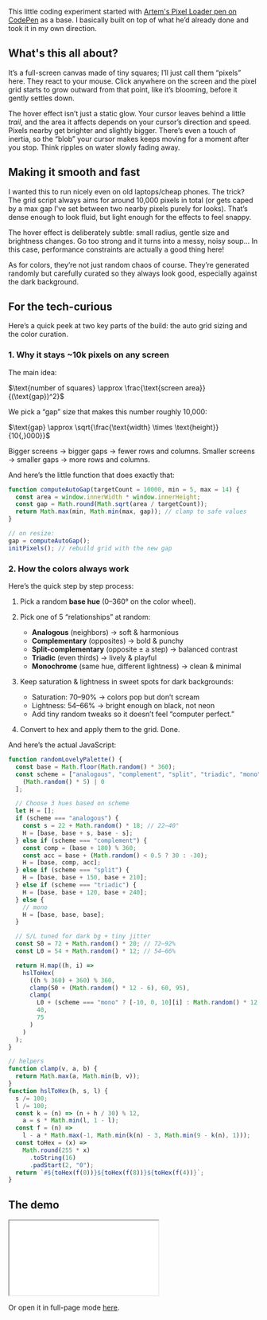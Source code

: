 This little coding experiment started with [Artem's Pixel Loader pen on CodePen](https://codepen.io/artzub/pen/XJJooON) as a base. I basically built on top of what he’d already done and took it in my own direction.

## What's this all about?

It’s a full-screen canvas made of tiny squares; I’ll just call them “pixels” here. They react to your mouse. Click anywhere on the screen and the pixel grid starts to grow outward from that point, like it’s blooming, before it gently settles down.

The hover effect isn’t just a static glow. Your cursor leaves behind a little _trail_, and the area it affects depends on your cursor’s direction and speed. Pixels nearby get brighter and slightly bigger. There’s even a touch of inertia, so the “blob” your cursor makes keeps moving for a moment after you stop. Think ripples on water slowly fading away.

## Making it smooth and fast

I wanted this to run nicely even on old laptops/cheap phones. The trick? The grid script always aims for around 10,000 pixels in total (or gets caped by a max gap I've set between two nearby pixels purely for looks). That’s dense enough to look fluid, but light enough for the effects to feel snappy.

The hover effect is deliberately subtle: small radius, gentle size and brightness changes. Go too strong and it turns into a messy, noisy soup... In this case, performance constraints are actually a good thing here!

As for colors, they’re not just random chaos of course. They’re generated randomly but carefully curated so they always look good, especially against the dark background.

## For the tech-curious

Here’s a quick peek at two key parts of the build: the auto grid sizing and the color curation.

### 1. Why it stays \~10k pixels on any screen

The main idea:

$\text{number of squares} \approx \frac{\text{screen area}}{(\text{gap})^2}$

We pick a “gap” size that makes this number roughly 10,000:

$\text{gap} \approx \sqrt{\frac{\text{width} \times \text{height}}{10{,}000}}$

Bigger screens → bigger gaps → fewer rows and columns. Smaller screens → smaller gaps → more rows and columns.

And here’s the little function that does exactly that:

```js
function computeAutoGap(targetCount = 10000, min = 5, max = 14) {
  const area = window.innerWidth * window.innerHeight;
  const gap = Math.round(Math.sqrt(area / targetCount));
  return Math.max(min, Math.min(max, gap)); // clamp to safe values
}

// on resize:
gap = computeAutoGap();
initPixels(); // rebuild grid with the new gap
```

### 2. How the colors always work

Here’s the quick step by step process:

1. Pick a random **base hue** (0–360° on the color wheel).
2. Pick one of 5 “relationships” at random:

   - **Analogous** (neighbors) → soft & harmonious
   - **Complementary** (opposites) → bold & punchy
   - **Split-complementary** (opposite ± a step) → balanced contrast
   - **Triadic** (even thirds) → lively & playful
   - **Monochrome** (same hue, different lightness) → clean & minimal

3. Keep saturation & lightness in sweet spots for dark backgrounds:

   - Saturation: 70–90% → colors pop but don’t scream
   - Lightness: 54–66% → bright enough on black, not neon
   - Add tiny random tweaks so it doesn’t feel “computer perfect.”

4. Convert to hex and apply them to the grid. Done.

And here’s the actual JavaScript:

```js
function randomLovelyPalette() {
  const base = Math.floor(Math.random() * 360);
  const scheme = ["analogous", "complement", "split", "triadic", "mono"][
    (Math.random() * 5) | 0
  ];

  // Choose 3 hues based on scheme
  let H = [];
  if (scheme === "analogous") {
    const s = 22 + Math.random() * 18; // 22–40°
    H = [base, base + s, base - s];
  } else if (scheme === "complement") {
    const comp = (base + 180) % 360;
    const acc = base + (Math.random() < 0.5 ? 30 : -30);
    H = [base, comp, acc];
  } else if (scheme === "split") {
    H = [base, base + 150, base + 210];
  } else if (scheme === "triadic") {
    H = [base, base + 120, base + 240];
  } else {
    // mono
    H = [base, base, base];
  }

  // S/L tuned for dark bg + tiny jitter
  const S0 = 72 + Math.random() * 20; // 72–92%
  const L0 = 54 + Math.random() * 12; // 54–66%

  return H.map((h, i) =>
    hslToHex(
      ((h % 360) + 360) % 360,
      clamp(S0 + (Math.random() * 12 - 6), 60, 95),
      clamp(
        L0 + (scheme === "mono" ? [-10, 0, 10][i] : Math.random() * 12 - 6),
        40,
        75
      )
    )
  );
}

// helpers
function clamp(v, a, b) {
  return Math.max(a, Math.min(b, v));
}
function hslToHex(h, s, l) {
  s /= 100;
  l /= 100;
  const k = (n) => (n + h / 30) % 12,
    a = s * Math.min(l, 1 - l);
  const f = (n) =>
    l - a * Math.max(-1, Math.min(k(n) - 3, Math.min(9 - k(n), 1)));
  const toHex = (x) =>
    Math.round(255 * x)
      .toString(16)
      .padStart(2, "0");
  return `#${toHex(f(0))}${toHex(f(8))}${toHex(f(4))}`;
}
```

## The demo

<iframe src="code/pixels.html" class="article-embed pixels-embed" loading="lazy"></iframe>

Or open it in full-page mode [here](code/pixels.html).
